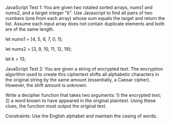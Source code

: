 JavaScript Test 1:
You are given two rotated sorted arrays, nums1 and nums2, and a target integer "k". Use Javascript to find all pairs of two numbers (one from each array) whose sum equals the target and return the list. Assume each input array does not contain duplicate elements and both are of the same length.



let nums1 = [4, 5, 6, 7, 0, 1];

let nums2 = [3, 9, 10, 11, 12, 19];

let k = 13;

JavaScript Test 2:
You are given a string of encrypted text. The encryption algorithm used to create this ciphertext shifts all alphabetic characters in the original string by the same amount (essentially, a Caesar cipher). However, the shift amount is unknown.



Write a decipher function that takes two arguments: 1) the encrypted text; 2) a word known to have appeared in the original plaintext. Using these clues, the function must output the original text.



Constraints: Use the English alphabet and maintain the casing of words.